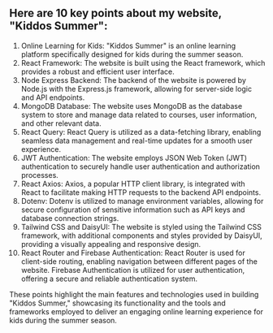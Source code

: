 <h2>Here are 10 key points about my website, "Kiddos Summer":</h2>

1. Online Learning for Kids: "Kiddos Summer" is an online learning platform specifically designed for kids during the summer season.
2. React Framework: The website is built using the React framework, which provides a robust and efficient user interface.
3. Node Express Backend: The backend of the website is powered by Node.js with the Express.js framework, allowing for server-side logic and API endpoints.
4. MongoDB Database: The website uses MongoDB as the database system to store and manage data related to courses, user information, and other relevant data.
5. React Query: React Query is utilized as a data-fetching library, enabling seamless data management and real-time updates for a smooth user experience.
6. JWT Authentication: The website employs JSON Web Token (JWT) authentication to securely handle user authentication and authorization processes.
7. React Axios: Axios, a popular HTTP client library, is integrated with React to facilitate making HTTP requests to the backend API endpoints.
8. Dotenv: Dotenv is utilized to manage environment variables, allowing for secure configuration of sensitive information such as API keys and database connection strings.
9. Tailwind CSS and DaisyUI: The website is styled using the Tailwind CSS framework, with additional components and styles provided by DaisyUI, providing a visually appealing and responsive design.
10. React Router and Firebase Authentication: React Router is used for client-side routing, enabling navigation between different pages of the website. Firebase Authentication is utilized for user authentication, offering a secure and reliable authentication system.

These points highlight the main features and technologies used in building "Kiddos Summer," showcasing its functionality and the tools and frameworks employed to deliver an engaging online learning experience for kids during the summer season.